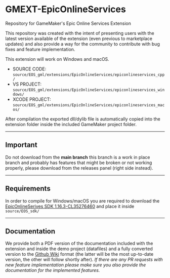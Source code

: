 # GMEXT-EpicOnlineServices
Repository for GameMaker's Epic Online Services Extension

This repository was created with the intent of presenting users with the latest version available of the extension (even previous to marketplace updates) and also provide a way for the community to contribute with bug fixes and feature implementation.

This extension will work on Windows and macOS.

* SOURCE CODE: `source/EOS_gml/extensions/EpicOnlineServices/epiconlineservices_cpp/`
* VS PROJECT: `source/EOS_gml/extensions/EpicOnlineServices/epiconlineservices_windows/`
* XCODE PROJECT: `source/EOS_gml/extensions/EpicOnlineServices/epiconlineservices_macos/`

After compilation the exported dll/dylib file is automatically copied into the extension folder inside the included GameMaker project folder.


---

## Important

Do not download from the **main branch** this branch is a work in place branch and probably has features that might be broken or not working properly, please download from the releases panel (right side instead).

---

## Requirements

In order to compile for Windows/macOS you are required to download the [EpicOnlineSerives SDK 1.16.3-CL35276460](https://dev.epicgames.com/portal/en-US) and place it inside `source/EOS_sdk/`

---

## Documentation

We provide both a PDF version of the documentation included with the extension and inside the demo project (datafiles) and a fully converted version to the [Github Wiki](https://github.com/YoYoGames/GMEXT-EpicOnlineServices/wiki) format (the latter will be the most up-to-date version, the other will follow shortly after). *If there are any PR requests with new feature implementation please make sure you also provide the documentation for the implemented features.*
